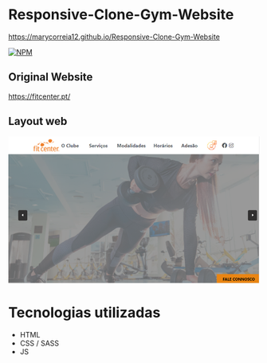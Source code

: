 # Responsive-Clone-Gym-Website

https://marycorreia12.github.io/Responsive-Clone-Gym-Website

[![NPM](https://img.shields.io/npm/l/react)](https://github.com/Marycorreia12/assets/blob/main/LICENSE)


## Original Website
https://fitcenter.pt/

## Layout web
![Web 1](https://github.com/Marycorreia12/assets/blob/main/fitCenter.PNG)

# Tecnologias utilizadas
- HTML 
- CSS / SASS
- JS
